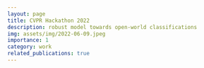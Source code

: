 ```yaml
---
layout: page
title: CVPR Hackathon 2022
description: robust model towards open-world classifications
img: assets/img/2022-06-09.jpeg
importance: 1
category: work
related_publications: true
---
```


